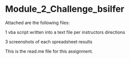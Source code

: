# Module_2_Challenge_bsilfer

Attached are the following files:

1 vba script written into a text file per instructors directions

3 screenshots of each spreadsheet results

This is the read.me file for this assignment.
